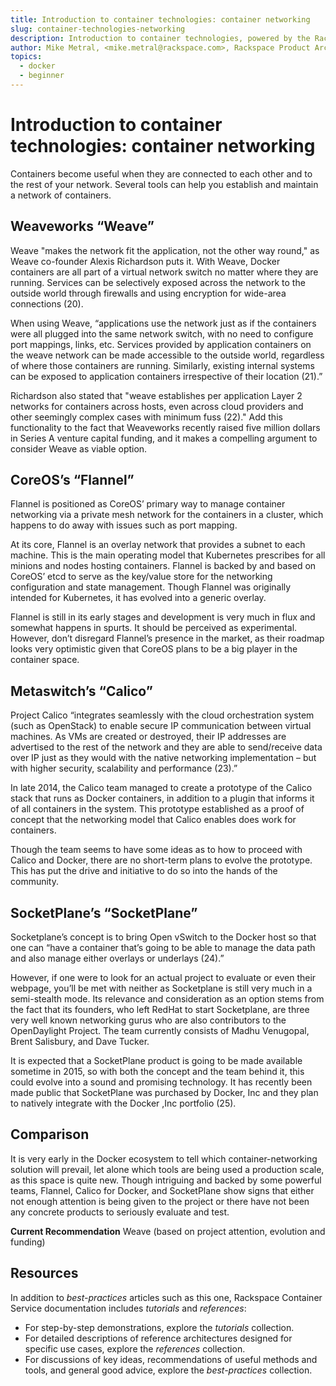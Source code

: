 ```yaml
---
title: Introduction to container technologies: container networking
slug: container-technologies-networking
description: Introduction to container technologies, powered by the Rackspace Container Service
author: Mike Metral, <mike.metral@rackspace.com>, Rackspace Product Architect
topics:
  - docker
  - beginner
---
```


# Introduction to container technologies: container networking

Containers become useful when they are connected to each other and to the rest
of your network. Several tools can help you establish and maintain a network of
containers.

## Weaveworks “Weave”

Weave "makes the network fit the application, not the other way round,"
as Weave co-founder Alexis Richardson puts it.
With Weave, Docker containers are all part
of a virtual network switch no matter where they are running. Services can
be selectively exposed across the network to the outside world through
firewalls and using encryption for wide-area connections (20).

When using Weave, “applications use the network just as if the containers
were all plugged into the same network switch, with no need to configure
port mappings, links, etc. Services provided by application containers
on the weave network can be made accessible to the outside world,
regardless of where those containers are running. Similarly, existing
internal systems can be exposed to application containers irrespective of
their location (21).”

Richardson also stated that "weave establishes per application
Layer 2 networks for containers across hosts, even across cloud providers
and other seemingly complex cases with minimum fuss (22)." Add this
functionality to the fact
that Weaveworks recently raised five million dollars in
Series A venture capital funding, and it makes a compelling argument to consider
Weave as viable option.

## CoreOS’s “Flannel”

Flannel is positioned as CoreOS’ primary way to manage container
networking via a private mesh network for the containers in a cluster,
which happens to do away with issues such as port mapping.

At its core, Flannel is an overlay network that provides a subnet to
each machine.
This is the main operating model that Kubernetes prescribes for all
minions and nodes hosting containers. Flannel is backed by and based on CoreOS’
etcd to serve as the key/value store for the networking configuration and
state management. Though Flannel was originally intended for Kubernetes, it has
evolved into a generic overlay.

Flannel is still in its early stages and development is very much in
flux and somewhat happens in spurts. It should be perceived as
experimental. However, don’t disregard Flannel’s presence in the market, as
their roadmap looks very optimistic given that CoreOS plans to be a big player in
the container space.

## Metaswitch’s “Calico”

Project Calico “integrates seamlessly with the cloud orchestration
system (such as OpenStack) to enable secure IP communication between
virtual machines. As VMs are created or destroyed, their IP addresses are
advertised to the rest of the network and they are able to send/receive data
over IP just as they would with the native networking implementation – but with
higher security, scalability and performance (23).”

In late 2014, the Calico team managed to create a prototype of the Calico stack
that runs as Docker containers, in addition to a plugin that informs it
of all containers in the system. This prototype established as a proof
of concept that the networking model that Calico enables does work for containers.

Though the team seems to have some ideas as to how to proceed with
Calico and Docker, there are no short-term plans to evolve the prototype.
This has put the drive and initiative to do so into the hands of the
community.

## SocketPlane’s “SocketPlane”

Socketplane’s concept is to bring Open vSwitch to the Docker host so that one can
“have a container that’s going to be able to manage the data path and
also manage either overlays or underlays (24).”

However, if one were to look for an actual project to evaluate or even
their webpage, you’ll be met with neither as Socketplane is still very
much in a semi-stealth mode. Its relevance and consideration as an
option stems from the fact that its founders, who left RedHat to start Socketplane,
are three very well known
networking gurus who are also contributors to the OpenDaylight Project.
The team currently consists of Madhu
Venugopal, Brent Salisbury, and Dave Tucker.

It is expected that a SocketPlane product is going to be made available
sometime in
2015, so with both the concept and the team behind it, this could evolve
into a sound and promising technology. It has recently been made public
that SocketPlane was purchased by Docker, Inc and they plan to natively
integrate with the Docker ,Inc portfolio (25).

## Comparison

It is very early in the Docker ecosystem to tell which
container-networking solution will prevail, let alone which tools are
being used a production scale, as this space is quite new. Though
intriguing and backed by some powerful teams, Flannel, Calico for
Docker, and SocketPlane show signs that either not enough attention is
being given to the project or there have not been any concrete products to
seriously evaluate and test.

**Current Recommendation** Weave (based on project attention, evolution
and funding)

<a name="resources"></a>
## Resources

In addition to *best-practices* articles such as this one,
Rackspace Container Service documentation includes *tutorials* and *references*:

* For step-by-step demonstrations, explore the *tutorials* collection.
* For detailed descriptions of reference architectures designed
  for specific use cases,
  explore the *references* collection.
* For discussions of key ideas, recommendations of useful methods and tools, and
  general good advice, explore the *best-practices* collection.

